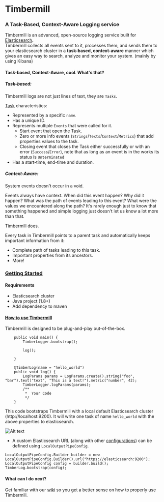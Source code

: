 # Timbermill

### A Task-Based, Context-Aware Logging service

Timbermill is an advanced, open-source logging service built for [Elasticsearch](https://www.elastic.co/products/elasticsearch).  
Timbermill collects all events sent to it, processes them, and sends them to your elasticsearch cluster in a **task-based, context-aware** manner which gives an easy way to search, analyze and monitor your system. (mainly by using Kibana)

#### Task-based, Context-Aware, cool. What's that?

##### Task-based:
Timbermill logs are not just lines of text, they are `Tasks`.


[Task](https://github.com/datorama/Timbermill/wiki/Task) characteristics:
  * Represented by a specific `name`.
  * Has a unique ID.
  * Represents multiple `Events` that were called for it.
    * Start event that open the Task.
    * Zero or more info events (`Strings`/`Texts`/`Context`/`Metrics`) that add properties values to the task. 
    * Closing event that closes the Task either successfully or with an error (`Success`/`Error`), note that as long as an event is in the works its status is `Unterminated`
  * Has a start-time, end-time and duration. 

##### Context-Aware: 
System events doesn't occur in a void.
 
Events always have context.  When did this event happen? Why did it happen? What was the path of events leading to this event? What were the values we encountered along the path?
It's rarely enough just to know that something happened and simple logging just doesn't let us know a lot more than that.

Timbermill does.

Every task in Timbermill points to a parent task and automatically keeps important information from it:
* Complete path of tasks leading to this task.
* Important properties from its ancestors.
* More!



### [Getting Started](https://github.com/datorama/Timbermill/wiki/Setup)

#### Requirements
* Elasticsearch cluster
* Java project (1.8+)
* Add dependency to maven

#### [How to use Timbermill](https://github.com/datorama/Timbermill/wiki/Usage)

Timbermill is designed to be plug-and-play out-of-the-box.  
 
```
    public void main() {
        TimberLogger.bootstrap();
        
        log();
        
    }

    @TimberLog(name = "hello_world")
    public void log() {
        LogParams params = LogParams.create().string("foo", "bar").text("text", "This is a text!").metric("number", 42);
        TimberLogger.logParams(params);
        /**
         *  Your Code
         */
    }
```
                 
 This code bootstraps Timbermill with a local default Elasticsearch cluster (http://localhost:9200). It will write one task of name `hello_world` with the above properties to elasticsearch.
 
 ![Alt text](hello.png?raw=true "Kibana")
 

* A custom Elasticsearch URL (along with other [configurations](https://github.com/datorama/Timbermill/wiki/Setup#bootstrapping-client)) can be defined using `LocalOutputPipeConfig`.

```
LocalOutputPipeConfig.Builder builder = new LocalOutputPipeConfig.Builder().url("https://elasticsearch:9200");
LocalOutputPipeConfig config = builder.build();
TimberLog.bootstrap(config);
```

#### What can I do next?
 
 Get familiar with our [wiki](https://github.com/datorama/Timbermill/wiki) so you get a better sense on how to properly use Timbermill.
 

